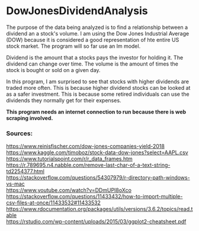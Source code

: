# DowJonesDividendAnalysis
The purpose of the data being analyzed is to find a relationship between a dividend an a stock's volume. I am using the Dow Jones Industrial Average (DOW) because it is considered a good representation of hte entire US stock market. The program will so far use an lm model.

Dividend is the amount that a stocks pays the investor for holding it. The dividend can change over time. The volume is the amount of times the stock is bought or sold on a given day.

In this program, I am surprised to see that stocks with higher dividends are traded more often. This is because higher dividend stocks can be looked at as a safer investment. This is because some retired individuals can use the dividends they normally get for their expenses.

__This program needs an internet connection to run because there is web scraping involved.__

### Sources:
https://www.reinisfischer.com/dow-jones-companies-yield-2018
https://www.kaggle.com/timoboz/stock-data-dow-jones?select=AAPL.csv  
https://www.tutorialspoint.com/r/r_data_frames.htm  
https://r.789695.n4.nabble.com/remove-last-char-of-a-text-string-td2254377.html  
https://stackoverflow.com/questions/54307979/r-directory-path-windows-vs-mac  
https://www.youtube.com/watch?v=DDmUPI8oXco  
https://stackoverflow.com/questions/11433432/how-to-import-multiple-csv-files-at-once/11433532#11433532  
https://www.rdocumentation.org/packages/utils/versions/3.6.2/topics/read.table  
https://rstudio.com/wp-content/uploads/2015/03/ggplot2-cheatsheet.pdf  

